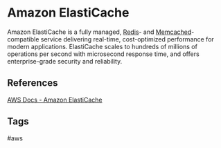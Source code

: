 # Amazon ElastiCache

Amazon ElastiCache is a fully managed, [Redis](../202309120322)- and [Memcached](../202309120326)-compatible service delivering real-time, cost-optimized performance for modern applications. ElastiCache scales to hundreds of millions of operations per second with microsecond response time, and offers enterprise-grade security and reliability.

## References
[AWS Docs - Amazon ElastiCache](https://aws.amazon.com/elasticache/)

## Tags
#aws
